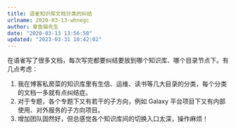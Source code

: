 ```yaml
---
title: 语雀知识库文档分类的纠结
urlname: 2020-03-13-whnegc
author: 章鱼猫先生
date: "2020-03-13 13:56:50"
updated: "2023-03-31 10:42:02"
---
```


在语雀写了很多文档，每次写完都要纠结要放到哪个知识库、哪个目录节点下。有几点考虑：

1. 我在博客私房菜的知识库里有生信、运维、读书等几大目录的分类，每个分类的文档一多就有点纠结症。
2. 对于专题，各个专题下又有若干的子方向，例如 Galaxy 平台项目下又有内部使用、对外服务的子方向项目。
3. 增加团队固然好，但总感觉各个知识库间的切换入口太深，操作麻烦！
